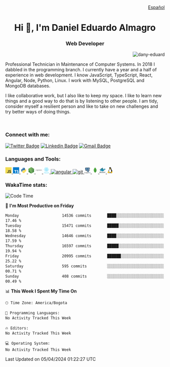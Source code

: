 <p align="right"> <a href="https://github.com/dany-eduard/dany-eduard/blob/main/README_es.md">Español</a> </p>
<h1 align="center">Hi 👋, I'm Daniel Eduardo Almagro</h1>
<h3 align="center">Web Developer</h3>

<p align="right"> <img src="https://komarev.com/ghpvc/?username=dany-eduard" alt="dany-eduard" /> </p>

<p>
Professional Technician in Maintenance of Computer Systems. In 2018 I dabbled in the programming branch. I currently have a year and a half of experience in web development. I know JavaScript, TypeScript, React, Angular, Node, Python, Linux. I work with MySQL, PostgreSQL and MongoDB databases.

I like collaborative work, but I also like to keep my space. I like to learn new things and a good way to do that is by listening to other people. I am tidy, consider myself a resilient person and like to take on new challenges and try better ways of doing things.
</p>
<br >

<h3 align="left">Connect with me:</h3>
<p align="left">

[![Twitter Badge](https://img.shields.io/badge/-@dany_eduard17-1ca0f1?style=flat-square&labelColor=1ca0f1&logo=twitter&logoColor=white&link=https://twitter.com/dany_eduard17)](https://twitter.com/dany_eduard17) [![Linkedin Badge](https://img.shields.io/badge/-Daniel%20Eduardo%20Almagro-blue?style=flat-square&logo=Linkedin&logoColor=white&link=https://www.linkedin.com/in/dany-eduard/)](https://www.linkedin.com/in/dany-eduard/)
[![Gmail Badge](https://img.shields.io/badge/-danyeduard17@gmail.com-c14438?style=flat-square&logo=Gmail&logoColor=white&link=mailto:danyeduard17@gmail.com)](mailto:danyeduard17@gmail.com)

</p>

<h3 align="left">Languages and Tools:</h3>
<p align="left">
  <a
    href="https://developer.mozilla.org/en-US/docs/Web/JavaScript"
    target="_blank"
    rel="noreferrer"
  >
    <img
      src="https://raw.githubusercontent.com/devicons/devicon/master/icons/javascript/javascript-original.svg"
      alt="javascript"
      width="20"
      height="20"
    />
  </a>
  <a href="https://www.typescriptlang.org/" target="_blank" rel="noreferrer">
    <img
      src="https://raw.githubusercontent.com/devicons/devicon/master/icons/typescript/typescript-original.svg"
      alt="typescript"
      width="20"
      height="20"
    />
  </a>
  <a href="https://www.python.org" target="_blank" rel="noreferrer">
    <img
      src="https://raw.githubusercontent.com/devicons/devicon/master/icons/python/python-original.svg"
      alt="python"
      width="20"
      height="20"
    />
  </a>
  <a href="https://nodejs.org" target="_blank" rel="noreferrer">
    <img
      src="https://raw.githubusercontent.com/github/explore/80688e429a7d4ef2fca1e82350fe8e3517d3494d/topics/nodejs/nodejs.png"
      alt="nodejs"
      width="20"
      height="20"
    />
  </a>
  <a href="https://expressjs.com" target="_blank" rel="noreferrer">
    <img
      src="https://raw.githubusercontent.com/devicons/devicon/master/icons/express/express-original-wordmark.svg"
      alt="express"
      width="20"
      height="20"
    />
  </a>
    <a href="https://reactjs.org/" target="_blank" rel="noreferrer">
    <img
      src="https://raw.githubusercontent.com/devicons/devicon/master/icons/react/react-original-wordmark.svg"
      alt="react"
      width="20"
      height="20"
    />
  </a>
  <a href="https://angular.io" target="_blank" rel="noreferrer">
    <img
      src="https://angular.io/assets/images/logos/angular/angular.svg"
      alt="angular"
      width="20"
      height="20"
    />
  </a>
  <a href="https://git-scm.com/" target="_blank" rel="noreferrer">
    <img
      src="https://www.vectorlogo.zone/logos/git-scm/git-scm-icon.svg"
      alt="git"
      width="20"
      height="20"
    />
  </a>
  <a href="https://www.postgresql.org" target="_blank" rel="noreferrer">
    <img
      src="https://raw.githubusercontent.com/devicons/devicon/master/icons/postgresql/postgresql-original-wordmark.svg"
      alt="postgresql"
      width="20"
      height="20"
    />
  </a>
  <a href="https://www.mongodb.com/" target="_blank" rel="noreferrer">
    <img
      src="https://raw.githubusercontent.com/devicons/devicon/master/icons/mongodb/mongodb-original.svg"
      alt="mongodb"
      width="20"
      height="20"
    />
  </a>
    <a href="https://www.docker.com/" target="_blank" rel="noreferrer">
    <img
      src="https://raw.githubusercontent.com/devicons/devicon/master/icons/docker/docker-original-wordmark.svg"
      alt="docker"
      width="20"
      height="20"
    />
  </a>
  <a href="https://www.linux.org/" target="_blank" rel="noreferrer">
    <img
      src="https://raw.githubusercontent.com/devicons/devicon/master/icons/linux/linux-original.svg"
      alt="linux"
      width="20"
      height="20"
    />
  </a>
</p>

<h3 align="left">WakaTime stats:</h3>

<!--START_SECTION:waka-->
![Code Time](http://img.shields.io/badge/Code%20Time-2%2C397%20hrs%2040%20mins-blue)

📅 **I'm Most Productive on Friday** 

```text
Monday                   14536 commits       ████░░░░░░░░░░░░░░░░░░░░░   17.46 % 
Tuesday                  15471 commits       █████░░░░░░░░░░░░░░░░░░░░   18.58 % 
Wednesday                14646 commits       ████░░░░░░░░░░░░░░░░░░░░░   17.59 % 
Thursday                 16597 commits       █████░░░░░░░░░░░░░░░░░░░░   19.94 % 
Friday                   20995 commits       ██████░░░░░░░░░░░░░░░░░░░   25.22 % 
Saturday                 595 commits         ░░░░░░░░░░░░░░░░░░░░░░░░░   00.71 % 
Sunday                   408 commits         ░░░░░░░░░░░░░░░░░░░░░░░░░   00.49 % 
```


📊 **This Week I Spent My Time On** 

```text
🕑︎ Time Zone: America/Bogota

💬 Programming Languages: 
No Activity Tracked This Week

🔥 Editors: 
No Activity Tracked This Week

💻 Operating System: 
No Activity Tracked This Week
```


 Last Updated on 05/04/2024 01:22:27 UTC
<!--END_SECTION:waka-->

<!-- <div>
  <img width="36%" align="center" alt="Daniel Eduardo's Github Stats" class="responsive" src="https://github-readme-stats.vercel.app/api?username=dany-eduard&count_private=true&show_icons=true&theme=algolia&cache_seconds=1800" />
  <img width="30%" alt="Daniel Eduardo's Github Stats" class="responsive" align="center" src="https://github-readme-stats.vercel.app/api/top-langs/?username=dany-eduard&layout=compact&theme=algolia&cache_seconds=1800&langs_count=6&hide=c" />
</div>
<br> -->

<!--width="390" height="196"
<a href="https://github.com/anuraghazra/convoychat">
  <img align="center" src="https://github-readme-stats.vercel.app/api/pin/?username=anuraghazra&repo=convoychat" />
</a>
-->

<!--
**dany-eduard/dany-eduard** is a ✨ _special_ ✨ repository because its `README.md` (this file) appears on your GitHub profile.

Here are some ideas to get you started:

- 🔭 I’m currently working on ...
- 🌱 I’m currently learning ...
- 👯 I’m looking to collaborate on ...
- 🤔 I’m looking for help with ...
- 💬 Ask me about ...
- 📫 How to reach me: ...
- 😄 Pronouns: ...
- ⚡ Fun fact: ...
-->
